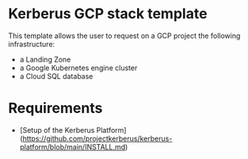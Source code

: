 # Kerberus GCP stack template

This template allows the user to request on a GCP project the following infrastructure:
- a Landing Zone
- a Google Kubernetes engine cluster
- a Cloud SQL database

# Requirements

- [Setup of the Kerberus Platform] (https://github.com/projectkerberus/kerberus-platform/blob/main/INSTALL.md)
